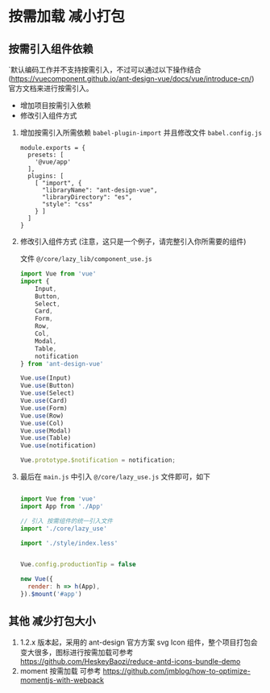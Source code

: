 按需加载 减小打包
====



## 按需引入组件依赖

`默认编码工作并不支持按需引入，不过可以通过以下操作结合 (https://vuecomponent.github.io/ant-design-vue/docs/vue/introduce-cn/) 官方文档来进行按需引入。

- 增加项目按需引入依赖
- 修改引入组件方式



1. 增加按需引入所需依赖  `babel-plugin-import` 
并且修改文件 `babel.config.js` 
   ```ecmascript 6
   module.exports = {
     presets: [
       '@vue/app'
     ],
     plugins: [
       [ "import", {
         "libraryName": "ant-design-vue",
         "libraryDirectory": "es",
         "style": "css"
       } ]
     ]
   }
   ```


2. 修改引入组件方式 (注意，这只是一个例子，请完整引入你所需要的组件)

   文件 `@/core/lazy_lib/component_use.js`

   ```javascript
   import Vue from 'vue'
   import {
       Input, 
       Button, 
       Select, 
       Card, 
       Form, 
       Row, 
       Col, 
       Modal, 
       Table, 
       notification
   } from 'ant-design-vue'
   
   Vue.use(Input)
   Vue.use(Button)
   Vue.use(Select)
   Vue.use(Card)
   Vue.use(Form)
   Vue.use(Row)
   Vue.use(Col)
   Vue.use(Modal)
   Vue.use(Table)
   Vue.use(notification)
   
   Vue.prototype.$notification = notification;
   ```


3. 最后在 `main.js` 中引入 `@/core/lazy_use.js` 文件即可，如下

   ```javascript
   
   import Vue from 'vue'
   import App from './App'
   
   // 引入 按需组件的统一引入文件
   import './core/lazy_use'
   
   import './style/index.less'
   
   
   Vue.config.productionTip = false
   
   new Vue({
     render: h => h(App),
   }).$mount('#app')

   ```



## 其他 减少打包大小



1. 1.2.x 版本起，采用的 ant-design 官方方案 svg Icon 组件，整个项目打包会变大很多，图标进行按需加载可参考 https://github.com/HeskeyBaozi/reduce-antd-icons-bundle-demo
2. moment 按需加载 可参考 https://github.com/jmblog/how-to-optimize-momentjs-with-webpack
